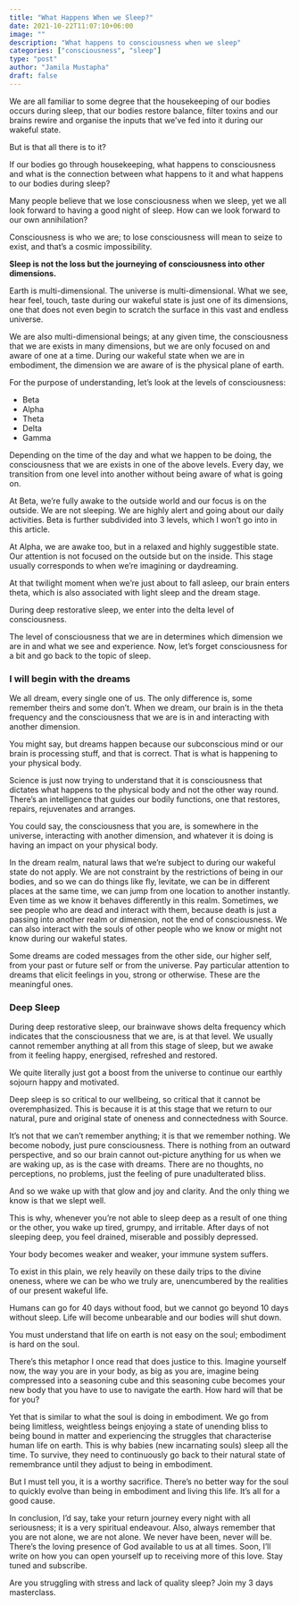 ```yaml
---
title: "What Happens When we Sleep?"
date: 2021-10-22T11:07:10+06:00
image: ""
description: "What happens to consciousness when we sleep"
categories: ["consciousness", "sleep"]
type: "post"
author: "Jamila Mustapha"
draft: false
---
```


We are all familiar to some degree that the housekeeping of our bodies occurs during sleep, that our bodies restore balance, filter toxins and our brains rewire and organise the inputs that we’ve fed into it during our wakeful state.

But is that all there is to it?

If our bodies go through housekeeping, what happens to consciousness and what is the connection between what happens to it and what happens to our bodies during sleep?

Many people believe that we lose consciousness when we sleep, yet we all look forward to having a good night of sleep. How can we look forward to our own annihilation?

Consciousness is who we are; to lose consciousness will mean to seize to exist, and that’s a cosmic impossibility.

**Sleep is not the loss but the journeying of consciousness into other dimensions.**

Earth is multi-dimensional. The universe is multi-dimensional. What we see, hear feel, touch, taste during our wakeful state is just one of its dimensions, one that does not even begin to scratch the surface in this vast and endless universe.

We are also multi-dimensional beings; at any given time, the consciousness that we are exists in many dimensions, but we are only focused on and aware of one at a time. During our wakeful state when we are in embodiment, the dimension we are aware of is the physical plane of earth.

For the purpose of understanding, let’s look at the levels of consciousness:

 * Beta
 * Alpha
 * Theta
 * Delta
 * Gamma

Depending on the time of the day and what we happen to be doing, the consciousness that we are exists in one of the above levels. Every day, we transition from one level into another without being aware of what is going on.

At Beta, we’re fully awake to the outside world and our focus is on the outside. We are not sleeping. We are highly alert and going about our daily activities. Beta is further subdivided into 3 levels, which I won’t go into in this article.

At Alpha, we are awake too, but in a relaxed and highly suggestible state. Our attention is not focused on the outside but on the inside. This stage usually corresponds to when we’re imagining or daydreaming.

At that twilight moment when we’re just about to fall asleep, our brain enters theta, which is also associated with light sleep and the dream stage.

During deep restorative sleep, we enter into the delta level of consciousness.

The level of consciousness that we are in determines which dimension we are in and what we see and experience.
Now, let’s forget consciousness for a bit and go back to the topic of sleep.

### I will begin with the dreams

We all dream, every single one of us. The only difference is, some remember theirs and some don’t.
When we dream, our brain is in the theta frequency and the consciousness that we are is in and interacting with another dimension.

You might say, but dreams happen because our subconscious mind or our brain is processing stuff, and that is correct. That is what is happening to your physical body. 

Science is just now trying to understand that it is consciousness that dictates what happens to the physical body and not the other way round. There’s an intelligence that guides our bodily functions, one that restores, repairs, rejuvenates and arranges. 

You could say, the consciousness that you are, is somewhere in the universe, interacting with another dimension, and whatever it is doing is having an impact on your physical body.

In the dream realm, natural laws that we’re subject to during our wakeful state do not apply. We are not constraint by the restrictions of being in our bodies, and so we can do things like fly, levitate, we can be in different places at the same time, we can jump from one location to another instantly. Even time as we know it behaves differently in this realm. 
Sometimes, we see people who are dead and interact with them, because death is just a passing into another realm or dimension, not the end of consciousness. We can also interact with the souls of other people who we know or might not know during our wakeful states.

Some dreams are coded messages from the other side, our higher self, from your past or future self or from the universe.
Pay particular attention to dreams that elicit feelings in you, strong or otherwise. These are the meaningful ones.

### Deep Sleep

During deep restorative sleep, our brainwave shows delta frequency which indicates that the consciousness that we are, is at that level. We usually cannot remember anything at all from this stage of sleep, but we awake from it feeling happy, energised, refreshed and restored.

We quite literally just got a boost from the universe to continue our earthly sojourn happy and motivated.

Deep sleep is so critical to our wellbeing, so critical that it cannot be overemphasized. This is because it is at this stage that we return to our natural, pure and original state of oneness and connectedness with Source. 

It’s not that we can’t remember anything; it is that we remember nothing. We become nobody, just pure consciousness. There is nothing from an outward perspective, and so our brain cannot out-picture anything for us when we are waking up, as is the case with dreams. There are no thoughts, no perceptions, no problems, just the feeling of pure unadulterated bliss.

And so we wake up with that glow and joy and clarity. And the only thing we know is that we slept well.

This is why, whenever you’re not able to sleep deep as a result of one thing or the other, you wake up tired, grumpy, and irritable. After days of not sleeping deep, you feel drained, miserable and possibly depressed.

Your body becomes weaker and weaker, your immune system suffers.

To exist in this plain, we rely heavily on these daily trips to the divine oneness, where we can be who we truly are, unencumbered by the realities of our present wakeful life.

Humans can go for 40 days without food, but we cannot go beyond 10 days without sleep. Life will become unbearable and our bodies will shut down.

You must understand that life on earth is not easy on the soul; embodiment is hard on the soul. 

There’s this metaphor I once read that does justice to this. Imagine yourself now, the way you are in your body, as big as you are, imagine being compressed into a seasoning cube and this seasoning cube becomes your new body that you have to use to navigate the earth. How hard will that be for you?

Yet that is similar to what the soul is doing in embodiment. We go from being limitless, weightless beings enjoying a state of unending bliss to being bound in matter and experiencing the struggles that characterise human life on earth. This is why babies (new incarnating souls) sleep all the time. To survive, they need to continuously go back to their natural state of remembrance until they adjust to being in embodiment.

But I must tell you, it is a worthy sacrifice. There’s no better way for the soul to quickly evolve than being in embodiment and living this life. It’s all for a good cause.

In conclusion, I’d say, take your return journey every night with all seriousness; it is a very spiritual endeavour.
Also, always remember that you are not alone, we are not alone. We never have been, never will be. There’s the loving presence of God available to us at all times. Soon, I’ll write on how you can open yourself up to receiving more of this love. Stay tuned and subscribe.

Are you struggling with stress and lack of quality sleep? Join my 3 days masterclass.
